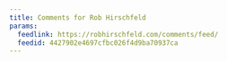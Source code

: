 ```yaml
---
title: Comments for Rob Hirschfeld
params:
  feedlink: https://robhirschfeld.com/comments/feed/
  feedid: 4427902e4697cfbc026f4d9ba70937ca
---
```

